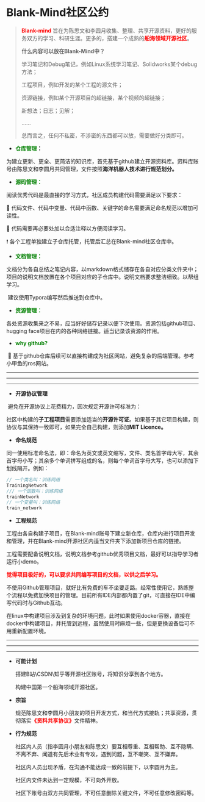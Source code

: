 # Blank-Mind社区公约

> <font color=red>**Blank-mind**</font> 旨在为陈思文和李圆月收集、整理、共享开源资料，更好的服务双方的学习、科研生涯。更多的，搭建一个成熟的<font color=red>**船海领域开源社区**</font>。
>
> **什么内容可以放在Blank-Mind中？**
>
> 学习笔记和Debug笔记，例如Linux系统学习笔记、Solidworks某个debug方法；
>
> 工程项目，例如开发的某个工程的源文件；
>
> 资源链接，例如某个开源项目的超链接，某个视频的超链接；
>
> 新想法；日志；见解；
>
> ......
>
> 总而言之，任何不私密，不涉密的东西都可以放，需要做好分类即可。

+ **<font color=green>仓库管理</font>：**

​	为建立更新、更全、更简洁的知识库，首先基于github建立开源资料库。资料库账号由陈思文和李圆月共同管理，文件按照**海洋机器人技术进行规范划分。**

+ **<font color=green>源码管理：</font>**

阅读优秀代码是最直接的学习方式，社区成员构建代码需要满足以下要求​​：

:name_badge: 代码文件、代码中变量、代码中函数、关键字的命名需要满足命名规范以增加可读性。

:e-mail: 代码需要再必要处加以合适注释以方便阅读学习。

 :exclamation: ​ 各个工程单独建立子仓库托管，托管后汇总在Blank-mind社区仓库中。

+ **<font color=green>文档管理：</font>**

​	文档分为各自总结之笔记内容，以markdown格式储存在各自对应分类文件夹中；项目的说明文档放置在各个项目对应的子仓库中。说明文档要求整洁细致。以帮组学习。

​	建议使用Typora编写然后推送到仓库中。

+ **<font color=green>资源管理：</font>**

​	各处资源收集来之不易，应当好好储存记录以便下次使用。资源包括github项目、hugging face项目在内的各种网络链接。适当记录该资源的作用。

+ **<font color=green>why github?</font>**

​	:eagle: 基于github仓库后续可以直接构建成为社区网站，避免复杂的后端管理。参考小甲鱼的ros网站。

---

---

---

+ **开源协议管理**

​	避免在开源协议上花费精力，因次规定开源许可标准为：

​	社区中构建的**子工程项目**需要添加适当的**开源许可证**。如果基于其它项目构建，则协议与其保持一致即可，如果完全自己构建，则添加**MIT Licence。**

+ **命名规范**

​	同一使用标准命名法，即：命名为英文或英文缩写，文件、类名首字母大写，其余首字母小写；其余多个单词拼写组成的名，则每个单词首字母大写，也可以添加下划线隔开。例如：

```c++
// 一个类名叫：训练网络
TrainingNetwork
/// 一个函数叫：训练网络
trainNetwork
// 一个变量叫：训练网络
train_network
```

+ **工程规范**

工程由各自构建子项目，在Blank-mind账号下建立新仓库，仓库内进行项目开发和管理，并在Blank-mind开源社区内适当文件夹下添加新项目仓库的链接。

工程需要配备说明文档，说明文档参考github优秀项目文档，最好可以指导学习者运行小demo。

<font color=red>**觉得项目极好的，可以要求共同编写项目的文档，以供之后学习。**</font>	

​	不使用Github管理项目，就好比有免费的车不坐要走路。经常性使用它，熟练整个流程以免费加快项目的管理。目前所有IDE内部都内置了git，可直接在IDE中编写代码时与Github互动。

​	在linux中构建项目涉及到复杂的环境问题，此时如果使用docker容器，直接在docker中构建项目，并托管到远程，虽然使用时麻烦一些，但是更换设备后可不用重新配置环境。

---

---

---

+ **可能计划**

  搭建B站\CSDN\知乎等开源社区账号，将知识分享到各个地方。

  构建中国第一个船海领域开源社区。

+ **宗旨**

  规范陈思文和李圆月小朋友的项目开发方式，和当代方式接轨；共享资源，贯彻落实<font color=red>**《资料共享协议》**</font>文件精神。

+ **行为规范**

  社区内人员（指李圆月小朋友和陈思文）要互相尊重、互相帮助、互不隐瞒、不离不弃、闻道有先后术业有专攻，遇到问题，互不嘲笑、互不嫌弃。

  社区内人员出现矛盾，在沟通不能达成一致的前提下，以李圆月为主。

  社区内文件未达到一定规模，不可向外开放。

  社区下账号由双方共同管理，不可任意删除关键文件，不可任意修改密码等。

  



















